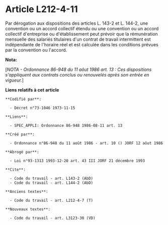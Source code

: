 # Article L212-4-11

Par dérogation aux dispositions des articles L. 143-2 et L. 144-2, une convention ou un accord collectif étendu ou une
convention ou un accord collectif d'entreprise ou d'établissement peut prévoir que la rémunération mensuelle des salariés
titulaires d'un contrat de travail intermittent est indépendante de l'horaire réel et est calculée dans les conditions
prévues par la convention ou l'accord.

**Nota:**

[*NOTA - Ordonnance 86-948 du 11 aôut 1986 art. 13 : Ces dispositions s'appliquent aux contrats conclus ou renouvelés après
son entrée en vigueur.*]

**Liens relatifs à cet article**

	**Codifié par**:

	  - Décret n°73-1046 1973-11-15

	**Liens**:

	  - SPEC_APPLI: Ordonnance 86-948 1986-08-11 art. 13

	**Créé par**:

	  - Ordonnance n°86-948 du 11 août 1986 - art. 10 () JORF 12 aôut 1986

	**Abrogé par**:

	  - Loi n°93-1313 1993-12-20 art. 43 III JORF 21 décembre 1993

	**Cite**:

	  - Code du travail - art. L143-2 (AbD)
	  - Code du travail - art. L144-2 (AbD)

	**Anciens textes**:

	  - Code du travail - art. L212-4-7 (T)

	**Nouveaux textes**:

	  - Code du travail - art. L3123-30 (VD)

